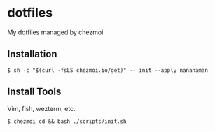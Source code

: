 # dotfiles
My dotfiles managed by chezmoi

## Installation
```
$ sh -c "$(curl -fsLS chezmoi.io/get)" -- init --apply nananaman
```

## Install Tools
Vim, fish, wezterm, etc.
```
$ chezmoi cd && bash ./scripts/init.sh
```
